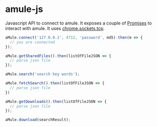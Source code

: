 # amule-js

Javascript API to connect to amule. It exposes a couple of [Promises](https://developer.mozilla.org/en-US/docs/Web/JavaScript/Reference/Global_Objects/Promise) to interact with amule. It uses [chrome.sockets.tcp](https://developer.chrome.com/apps/sockets_tcp).

```javascript
aMule.connect('127.0.0.1', 4712, 'password', md5).then(m => {
  // you are connected
});
```

```javascript
aMule.getSharedFiles().then(listOfFileJSON => {
  // parse json file
});
```

```javascript
aMule.search('search key words');
```

```javascript
aMule.fetchSearch().then(listOfFileJSON => {
  // parse json file
})
```

```javascript
aMule.getDownloads().then(listOfFileJSON => {
  // parse json file
});
```
```javascript
aMule.download(searchResult);
```
